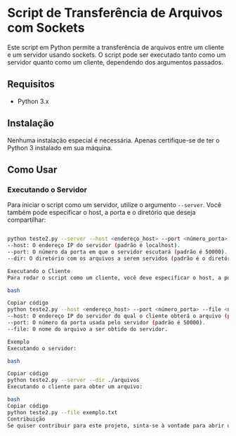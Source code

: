 # Script de Transferência de Arquivos com Sockets

Este script em Python permite a transferência de arquivos entre um cliente e um servidor usando sockets. O script pode ser executado tanto como um servidor quanto como um cliente, dependendo dos argumentos passados.

## Requisitos

- Python 3.x

## Instalação

Nenhuma instalação especial é necessária. Apenas certifique-se de ter o Python 3 instalado em sua máquina.

## Como Usar

### Executando o Servidor

Para iniciar o script como um servidor, utilize o argumento `--server`. Você também pode especificar o host, a porta e o diretório que deseja compartilhar:

```bash

python teste2.py --server --host <endereço_host> --port <número_porta> --dir <diretório_para_servir>
--host: O endereço IP do servidor (padrão é localhost).
--port: O número da porta em que o servidor escutará (padrão é 50000).
--dir: O diretório com os arquivos a serem servidos (padrão é o diretório atual .).

Executando o Cliente
Para rodar o script como um cliente, você deve especificar o host, a porta e o nome do arquivo que deseja obter:

bash

Copiar código
python teste2.py --host <endereço_host> --port <número_porta> --file <nome_arquivo>
--host: O endereço IP do servidor do qual o cliente obterá o arquivo (padrão é localhost).
--port: O número da porta usada pelo servidor (padrão é 50000).
--file: O nome do arquivo a ser obtido do servidor.

Exemplo
Executando o servidor:

bash

Copiar código
python teste2.py --server --dir ./arquivos
Executando o cliente para obter um arquivo:

bash
Copiar código
python teste2.py --file exemplo.txt
Contribuição
Se quiser contribuir para este projeto, sinta-se à vontade para abrir um pull request.
